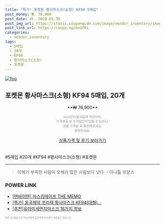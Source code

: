 ```yaml
--- 
title: "특가! 포켓몬 황사마스크(소형) KF94 5매입" 
post_money: ₩. 76,900 
post_date: dt. 2020.01.30 
post_img_url: https://static.coupangcdn.com/image/vendor_inventory/images/2019/01/18/13/6/cb684f96-cb96-4a1b-9033-14e6ee17d326.jpg 
post_link_url: https://coupa.ng/bnGfKi 
categories: 
  - vendor_inventory 
tags: 
  - 5매입 
  - 20개 
  - KF94 
  - 황사마스크(소형) 
  - 포켓몬 
--- 
```

[![foo](https://static.coupangcdn.com/image/vendor_inventory/images/2019/01/18/13/6/cb684f96-cb96-4a1b-9033-14e6ee17d326.jpg)](https://coupa.ng/bnGfKi) 

## 포켓몬 황사마스크(소형) KF94 5매입, 20개 
<p style="text-align: center;">**₩ 76,900**</p> 
<p style="text-align: center;"><span style="color: #898c8f; font-family: Georgia,Times,serif; font-size: 0.75em;">2020년01월30일에 작성되어, <br>가격변동 및 추가할인이 있을 수 있으니,<br> 상품 가격을 꼭!확인해주세요.<br>행복하세요~</span> 
</p>	 
<div markdown="0" style="text-align: center;"><a href="https://coupa.ng/bnGfKi" class="btn btn--success">상품가격 및 후기 보러가기</a></div> 
<br><br> 
  #5매입 #20개 #KF94 #황사마스크(소형) #포켓몬 
<hr> 

> 이해가 부족한 사람이 오해가 많은 사람보다 낫다. - 아나톨 프랑스 


### POWER LINK

* <a href="https://blog.naver.com/sakai111/221785078165" target="_blank">[텐바이텐] 마스킹테이프 THE MEMO</a>
* <a href="https://blog.naver.com/an0733/221788170072" target="_blank">[특가] 동국제약 프리텍 황사마스크 KF94(대형)...</a>
* <a href="https://blog.naver.com/fasyy4321/221788724723" target="_blank">[추천]유아미세먼지마스크 16가지 정보</a>

<span style="color: #898c8f; font-family: Georgia,Times,serif; font-size: 0.55em;">파트너스활동으로 작성자에게 일정액의 커미션이 제공될수 있습니다.</span> 
